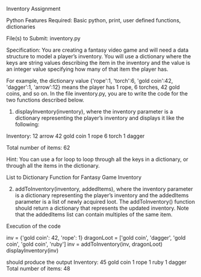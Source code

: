 
Inventory Assignment

Python Features Required: Basic python, print, user defined functions, dictionaries

File(s) to Submit: inventory.py

Specification:
You are creating a fantasy video game and will need a data structure to model a player’s inventory. You will use a dictionary where the keys are string values describing the item in the inventory and the value is an integer value specifying how many of that item the player has.

For example, the dictionary value
{'rope':1, 'torch':6, 'gold coin':42, 'dagger':1, 'arrow':12}
means the player has 1 rope, 6 torches, 42 gold coins, and so on.
In the file inventory.py, you are to write the code for the two functions described below.

1. displayInventory(inventory), where the inventory parameter is a dictionary representing the player’s inventory and displays it like the following:

Inventory:
12 arrow
42 gold coin
1 rope
6 torch
1 dagger

Total number of items: 62

Hint: You can use a for loop to loop through all the keys in a dictionary, or through all the items in the dictionary.

List to Dictionary Function for Fantasy Game Inventory

2. addToInventory(inventory, addedItems), where the
inventory parameter is a dictionary representing the player’s inventory
and the addedItems parameter is a list of newly acquired loot.
The addToInventory() function should return a dictionary that represents the
updated inventory. Note that the addedItems list can contain multiples of the
same item.

Execution of the code

inv = {'gold coin': 42, 'rope': 1}
dragonLoot = ['gold coin', 'dagger', 'gold coin', 'gold coin',
'ruby']
inv = addToInventory(inv, dragonLoot)
displayInventory(inv)

should produce the output
Inventory:
45 gold coin
1 rope
1 ruby
1 dagger
Total number of items: 48
